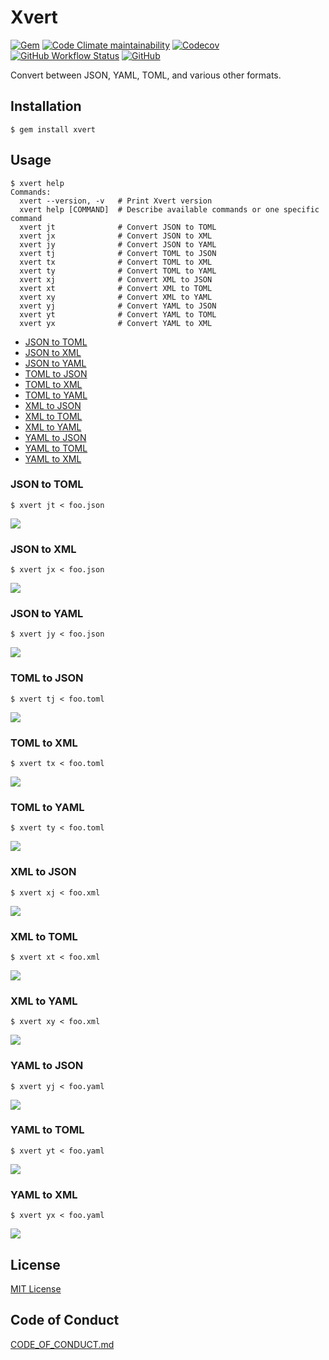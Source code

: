 # Xvert

[![Gem](https://img.shields.io/gem/v/xvert?logo=ruby&logoColor=%23CC342D)](https://rubygems.org/gems/xvert)
[![Code Climate maintainability](https://img.shields.io/codeclimate/maintainability/koki-develop/xvert?logo=codeclimate)](https://codeclimate.com/github/koki-develop/xvert)
[![Codecov](https://img.shields.io/codecov/c/github/koki-develop/xvert?logo=codecov)](https://app.codecov.io/gh/koki-develop/xvert)
[![GitHub Workflow Status](https://img.shields.io/github/actions/workflow/status/koki-develop/xvert/main.yml?logo=github)](https://github.com/koki-develop/xvert/actions/workflows/main.yml)
[![GitHub](https://img.shields.io/github/license/koki-develop/xvert)](./LICENSE.txt)

Convert between JSON, YAML, TOML, and various other formats.

## Installation

```console
$ gem install xvert
```

## Usage

```console
$ xvert help
Commands:
  xvert --version, -v   # Print Xvert version
  xvert help [COMMAND]  # Describe available commands or one specific command
  xvert jt              # Convert JSON to TOML
  xvert jx              # Convert JSON to XML
  xvert jy              # Convert JSON to YAML
  xvert tj              # Convert TOML to JSON
  xvert tx              # Convert TOML to XML
  xvert ty              # Convert TOML to YAML
  xvert xj              # Convert XML to JSON
  xvert xt              # Convert XML to TOML
  xvert xy              # Convert XML to YAML
  xvert yj              # Convert YAML to JSON
  xvert yt              # Convert YAML to TOML
  xvert yx              # Convert YAML to XML
```

- [JSON to TOML](#json-to-toml)
- [JSON to XML](#json-to-xml)
- [JSON to YAML](#json-to-yaml)
- [TOML to JSON](#toml-to-json)
- [TOML to XML](#toml-to-xml)
- [TOML to YAML](#toml-to-yaml)
- [XML to JSON](#xml-to-json)
- [XML to TOML](#xml-to-toml)
- [XML to YAML](#xml-to-yaml)
- [YAML to JSON](#yaml-to-json)
- [YAML to TOML](#yaml-to-toml)
- [YAML to XML](#yaml-to-xml)

### JSON to TOML

```console
$ xvert jt < foo.json
```

![](./assets/jt.gif)

### JSON to XML

```console
$ xvert jx < foo.json
```

![](./assets/jx.gif)

### JSON to YAML

```console
$ xvert jy < foo.json
```

![](./assets/jy.gif)

### TOML to JSON

```console
$ xvert tj < foo.toml
```

![](./assets/tj.gif)

### TOML to XML

```console
$ xvert tx < foo.toml
```

![](./assets/tx.gif)

### TOML to YAML

```console
$ xvert ty < foo.toml
```

![](./assets/ty.gif)

### XML to JSON

```console
$ xvert xj < foo.xml
```

![](./assets/xj.gif)

### XML to TOML

```console
$ xvert xt < foo.xml
```

![](./assets/xt.gif)

### XML to YAML

```console
$ xvert xy < foo.xml
```

![](./assets/xy.gif)

### YAML to JSON

```console
$ xvert yj < foo.yaml
```

![](./assets/yj.gif)

### YAML to TOML

```console
$ xvert yt < foo.yaml
```

![](./assets/yt.gif)

### YAML to XML

```console
$ xvert yx < foo.yaml
```

![](./assets/yx.gif)

## License

[MIT License](./LICENSE.txt)

## Code of Conduct

[CODE_OF_CONDUCT.md](./CODE_OF_CONDUCT.md)
